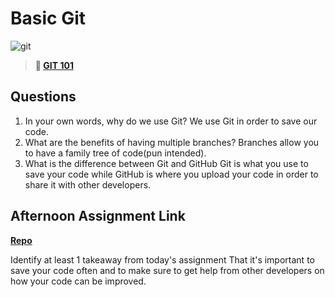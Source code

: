 # Basic Git

![git](https://git-scm.com/images/branching-illustration@2x.png)

> **📖 [GIT 101](https://codeworksacademy.com/fs-student-guide/resources/wk1/01-GIT)**

## Questions

1. In your own words, why do we use Git?
We use Git in order to save our code.
2. What are the benefits of having multiple branches?
Branches allow you to have a family tree of code(pun intended).
3. What is the difference between Git and GitHub
Git is what you use to save your code while GitHub is where you upload your code in order to share it with other developers.
## Afternoon Assignment Link

**[Repo](https://github.com/ConnerSeely/fs-journal)**

Identify at least 1 takeaway from today's assignment
That it's important to save your code often and to make sure to get help from other developers on how your code can be improved.